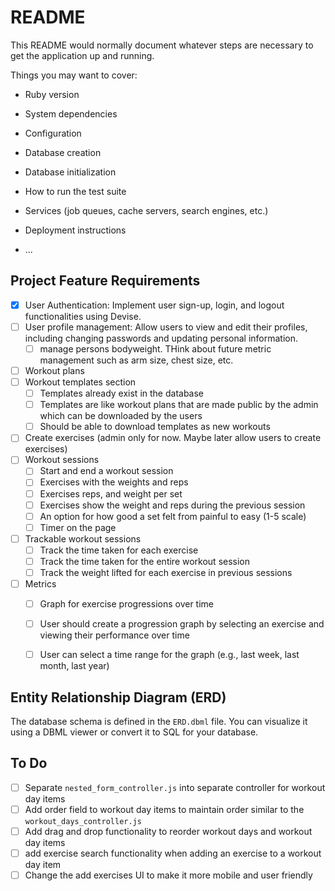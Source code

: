 # README

This README would normally document whatever steps are necessary to get the
application up and running.

Things you may want to cover:

* Ruby version

* System dependencies

* Configuration

* Database creation

* Database initialization

* How to run the test suite

* Services (job queues, cache servers, search engines, etc.)

* Deployment instructions

* ...


## Project Feature Requirements

- [x] User Authentication: Implement user sign-up, login, and logout functionalities using Devise.
- [ ] User profile management: Allow users to view and edit their profiles, including changing passwords and updating personal information.
  - [ ] manage persons bodyweight. THink about future metric management such as arm size, chest size, etc.
- [ ] Workout plans
- [ ] Workout templates section
  - [ ] Templates already exist in the database
  - [ ] Templates are like workout plans that are made public by the admin which can be downloaded by the users
  - [ ] Should be able to download templates as new workouts
- [ ] Create exercises (admin only for now. Maybe later allow users to create exercises)
- [ ] Workout sessions
    - [ ] Start and end a workout session
    - [ ] Exercises with the weights and reps
    - [ ] Exercises reps, and weight per set
    - [ ] Exercises show the weight and reps during the previous session
    - [ ] An option for how good a set felt from painful to easy (1-5 scale)
    - [ ] Timer on the page
- [ ] Trackable workout sessions
    - [ ] Track the time taken for each exercise
    - [ ] Track the time taken for the entire workout session
    - [ ] Track the weight lifted for each exercise in previous sessions
- [ ] Metrics
    - [ ] Graph for exercise progressions over time
    - [ ] User should create a progression graph by selecting an exercise and viewing their performance over time
    - [ ] User can select a time range for the graph (e.g., last week, last month, last year)


## Entity Relationship Diagram (ERD)

The database schema is defined in the `ERD.dbml` file. You can visualize it using a DBML viewer or convert it to SQL for your database.

## To Do

- [ ] Separate `nested_form_controller.js` into separate controller for workout day items
- [ ] Add order field to workout day items to maintain order similar to the `workout_days_controller.js`
- [ ] Add drag and drop functionality to reorder workout days and workout day items
- [ ] add exercise search functionality when adding an exercise to a workout day item
- [ ] Change the add exercises UI to make it more mobile and user friendly
